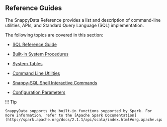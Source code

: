 ## Reference Guides

The SnappyData Reference provides a list and description of command-line utilities, APIs, and Standard Query Language (SQL) implementation.

The following topics are covered in this section:

* [SQL Reference Guide](sql_reference.md)

* [Built-in System Procedures](reference/inbuilt_system_procedures/system-procedures.md)

* [System Tables](reference/system_tables/system_tables.md)

* [Command Line Utilities](reference/command_line_utilities/store-launcher.md)

* [Snappy-SQL Shell Interactive Commands](reference/interactive_commands/store_command_reference.md)

* [Configuration Parameters](reference/configuration_parameters/config_parameters.md)

!!! Tip

	SnappyData supports the built-in functions supported by Spark. For more information, refer to the [Apache Spark Documentation](http://spark.apache.org/docs/2.1.1/api/scala/index.html#org.apache.spark.sql.functions$).
